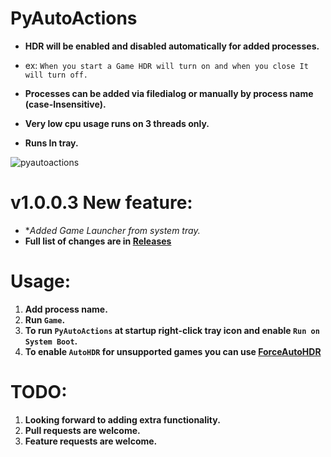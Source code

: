 # PyAutoActions


- **HDR will be enabled and disabled automatically for added processes.**


- ex: `When you start a Game HDR will turn on and when you close It will turn off.`
- **Processes can be added via filedialog or manually by process name (case-Insensitive).**
- **Very low cpu usage runs on 3 threads only.**
- **Runs In tray.**



![pyautoactions](https://github.com/7gxycn08/PyAutoActions/assets/121936658/3b79db52-a129-4901-b044-4d1de5bd70bb)

# v1.0.0.3 New feature:
- **Added Game Launcher from system tray.*
- **Full list of changes are in [Releases]([https://github.com/7gxycn08/ForceAutoHDR](https://github.com/7gxycn08/PyAutoActions/releases/tag/v1.0.0.3))**

# Usage:
1. **Add process name.**
2. **Run `Game`.**
3. **To run `PyAutoActions` at startup right-click tray icon and enable `Run on System Boot`.**
4. **To enable `AutoHDR` for unsupported games you can use [ForceAutoHDR](https://github.com/7gxycn08/ForceAutoHDR)**

# TODO:
1. **Looking forward to adding extra functionality.**
2. **Pull requests are welcome.**
3. **Feature requests are welcome.**
